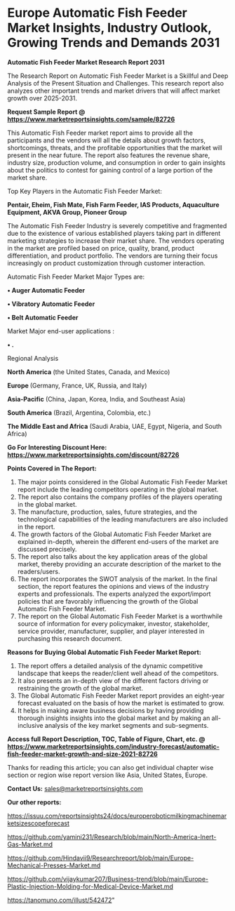 # Europe Automatic Fish Feeder Market Insights, Industry Outlook, Growing Trends and Demands 2031

<strong>Automatic Fish Feeder Market Research Report 2031</strong>

The Research Report on Automatic Fish Feeder Market is a Skillful and Deep Analysis of the Present Situation and Challenges. This research report also analyzes other important trends and market drivers that will affect market growth over 2025-2031.

<strong>Request Sample Report @ <a href=https://www.marketreportsinsights.com/sample/82726>https://www.marketreportsinsights.com/sample/82726</a></strong>

This Automatic Fish Feeder market report aims to provide all the participants and the vendors will all the details about growth factors, shortcomings, threats, and the profitable opportunities that the market will present in the near future. The report also features the revenue share, industry size, production volume, and consumption in order to gain insights about the politics to contest for gaining control of a large portion of the market share.

Top Key Players in the Automatic Fish Feeder Market:

<strong>Pentair, Eheim, Fish Mate, Fish Farm Feeder, IAS Products, Aquaculture Equipment, AKVA Group, Pioneer Group</strong>

The Automatic Fish Feeder Industry is severely competitive and fragmented due to the existence of various established players taking part in different marketing strategies to increase their market share. The vendors operating in the market are profiled based on price, quality, brand, product differentiation, and product portfolio. The vendors are turning their focus increasingly on product customization through customer interaction.

Automatic Fish Feeder Market Major Types are:

<strong>• Auger Automatic Feeder

• Vibratory Automatic Feeder

• Belt Automatic Feeder</strong>

Market Major end-user applications :

<strong>• .</strong>

Regional Analysis

</u><strong><b>North America</b></strong> (the United States, Canada, and Mexico)

<strong><b>Europe </b></strong>(Germany, France, UK, Russia, and Italy)

<strong><b>Asia-Pacific</b></strong> (China, Japan, Korea, India, and Southeast Asia)

<strong><b>South America</b></strong> (Brazil, Argentina, Colombia, etc.)

<strong><b>The Middle East and Africa</b></strong> (Saudi Arabia, UAE, Egypt, Nigeria, and South Africa)

<strong>Go For Interesting Discount Here: <a href=https://www.marketreportsinsights.com/discount/82726>https://www.marketreportsinsights.com/discount/82726</a></strong>

<strong>Points Covered in The Report:</strong>
<ol>
  <li>The major points considered in the Global Automatic Fish Feeder Market report include the leading competitors operating in the global market.</li>
  <li>The report also contains the company profiles of the players operating in the global market.</li>
  <li>The manufacture, production, sales, future strategies, and the technological capabilities of the leading manufacturers are also included in the report.</li>
  <li>The growth factors of the Global Automatic Fish Feeder Market are explained in-depth, wherein the different end-users of the market are discussed precisely.</li>
  <li>The report also talks about the key application areas of the global market, thereby providing an accurate description of the market to the readers/users.</li>
  <li>The report incorporates the SWOT analysis of the market. In the final section, the report features the opinions and views of the industry experts and professionals. The experts analyzed the export/import policies that are favorably influencing the growth of the Global Automatic Fish Feeder Market.</li>
  <li>The report on the Global Automatic Fish Feeder Market is a worthwhile source of information for every policymaker, investor, stakeholder, service provider, manufacturer, supplier, and player interested in purchasing this research document.</li>
</ol>
<strong>Reasons for Buying Global Automatic Fish Feeder Market Report:</strong>

<ol>
  <li>The report offers a detailed analysis of the dynamic competitive landscape that keeps the reader/client well ahead of the competitors.</li>
  <li>It also presents an in-depth view of the different factors driving or restraining the growth of the global market.</li>
  <li>The Global Automatic Fish Feeder Market report provides an eight-year forecast evaluated on the basis of how the market is estimated to grow.</li>
  <li>It helps in making aware business decisions by having providing thorough insights insights into the global market and by making an all-inclusive analysis of the key market segments and sub-segments.</li>
</ol>
<strong>Access full Report Description, TOC, Table of Figure, Chart, etc. @ <a href=https://www.marketreportsinsights.com/industry-forecast/automatic-fish-feeder-market-growth-and-size-2021-82726>https://www.marketreportsinsights.com/industry-forecast/automatic-fish-feeder-market-growth-and-size-2021-82726</a></strong>


Thanks for reading this article; you can also get individual chapter wise section or region wise report version like Asia, United States, Europe.

<strong>Contact Us:</strong>
sales@marketreportsinsights.com

<strong>Our other reports:</strong>

<a href=https://issuu.com/reportsinsights24/docs/europeroboticmilkingmachinemarketsizescopeforecast>https://issuu.com/reportsinsights24/docs/europeroboticmilkingmachinemarketsizescopeforecast</a>

<a href=https://github.com/yamini231/Research/blob/main/North-America-Inert-Gas-Market.md>https://github.com/yamini231/Research/blob/main/North-America-Inert-Gas-Market.md</a>

<a href=https://github.com/Hindavii9/Researchreport/blob/main/Europe-Mechanical-Presses-Market.md>https://github.com/Hindavii9/Researchreport/blob/main/Europe-Mechanical-Presses-Market.md</a>

<a href=https://github.com/vijaykumar207/Business-trend/blob/main/Europe-Plastic-Injection-Molding-for-Medical-Device-Market.md>https://github.com/vijaykumar207/Business-trend/blob/main/Europe-Plastic-Injection-Molding-for-Medical-Device-Market.md</a>

<a href=https://tanomuno.com/illust/542472>https://tanomuno.com/illust/542472</a>"
